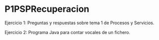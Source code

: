 # P1PSPRecuperacion
Ejercicio 1: 
Preguntas y respuestas sobre tema 1 de Procesos y Servicios.

Ejercicio 2: 
Programa Java para contar vocales de un fichero.
